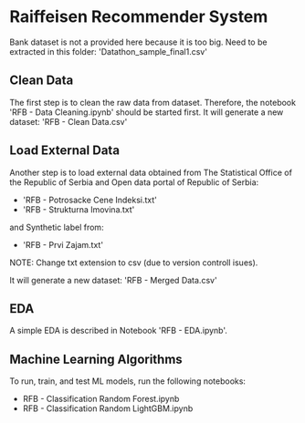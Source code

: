 # Raiffeisen Recommender System

Bank dataset is not a provided here because it is too big.
Need to be extracted in this folder: 'Datathon_sample_final1.csv'

## Clean Data

The first step is to clean the raw data from dataset.
Therefore, the notebook 'RFB - Data Cleaning.ipynb' should be started first.
It will generate a new dataset: 'RFB - Clean Data.csv'

## Load External Data

Another step is to load external data obtained from The Statistical Office of the Republic of Serbia and Open data portal of Republic of Serbia:

- 'RFB - Potrosacke Cene Indeksi.txt'
- 'RFB - Strukturna Imovina.txt'

and Synthetic label from:

- 'RFB - Prvi Zajam.txt'

NOTE: Change txt extension to csv (due to version controll isues).

It will generate a new dataset: 'RFB - Merged Data.csv'

## EDA

A simple EDA is described in Notebook 'RFB - EDA.ipynb'.

## Machine Learning Algorithms

To run, train, and test ML models, run the following notebooks:

- RFB - Classification Random Forest.ipynb
- RFB - Classification Random LightGBM.ipynb
